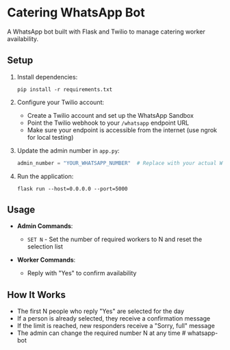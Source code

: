# Catering WhatsApp Bot

A WhatsApp bot built with Flask and Twilio to manage catering worker availability.

## Setup

1. Install dependencies:
   ```
   pip install -r requirements.txt
   ```

2. Configure your Twilio account:
   - Create a Twilio account and set up the WhatsApp Sandbox
   - Point the Twilio webhook to your `/whatsapp` endpoint URL
   - Make sure your endpoint is accessible from the internet (use ngrok for local testing)

3. Update the admin number in `app.py`:
   ```python
   admin_number = "YOUR_WHATSAPP_NUMBER"  # Replace with your actual WhatsApp number in the format whatsapp:+1234567890
   ```

4. Run the application:
   ```
   flask run --host=0.0.0.0 --port=5000
   ```

## Usage

- **Admin Commands**:
  - `SET N` - Set the number of required workers to N and reset the selection list
  
- **Worker Commands**:
  - Reply with "Yes" to confirm availability

## How It Works

- The first N people who reply "Yes" are selected for the day
- If a person is already selected, they receive a confirmation message
- If the limit is reached, new responders receive a "Sorry, full" message
- The admin can change the required number N at any time
#   w h a t s a p p - b o t  
 